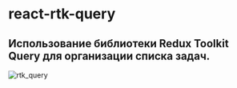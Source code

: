 # react-rtk-query

## Использование библиотеки Redux Toolkit Query для организации списка задач.
![rtk_query](https://github.com/polenov-dv/react-rtk-query/assets/126477538/dabd0641-857a-49a8-acb9-7c502d91e2af)
